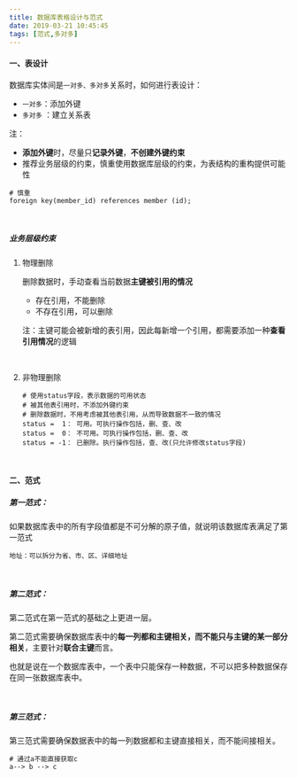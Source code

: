 ```yaml
---
title: 数据库表格设计与范式
date: 2019-03-21 10:45:45
tags: [范式,多对多]
---
```


#### 一、表设计

 数据库实体间是`一对多、多对多`关系时，如何进行表设计：

- `一对多`：添加外键
- `多对多` ：建立关系表

注：

- **添加外键**时，尽量只**记录外键**，**不创建外键约束**
- 推荐业务层级的约束，慎重使用数据库层级的约束，为表结构的重构提供可能性

```mysql
# 慎重
foreign key(member_id) references member (id);
```
<br/>

##### 业务层级约束

1. 物理删除

   删除数据时，手动查看当前数据**主键被引用的情况**

   - 存在引用，不能删除
   - 不存在引用，可以删除

   注：主键可能会被新增的表引用，因此每新增一个引用，都需要添加一种**查看引用情况**的逻辑

<br/>



2. 非物理删除

   ```
   # 使用status字段，表示数据的可用状态
   # 被其他表引用时，不添加外键约束
   # 删除数据时，不用考虑被其他表引用，从而导致数据不一致的情况
   status =  1： 可用。可执行操作包括，删、查、改
   status =  0： 不可用。可执行操作包括，删、查、改
   status = -1： 已删除。执行操作包括，查、改(只允许修改status字段)
   ```

<!--more-->

<br/>



#### 二、范式

##### 第一范式：

如果数据库表中的所有字段值都是不可分解的原子值，就说明该数据库表满足了第一范式

```
地址：可以拆分为省、市、区、详细地址
```

<br/>



##### 第二范式：

第二范式在第一范式的基础之上更进一层。

第二范式需要确保数据库表中的**每一列都和主键相关，而不能只与主键的某一部分相关**，主要针对**联合主键**而言。

也就是说在一个数据库表中，一个表中只能保存一种数据，不可以把多种数据保存在同一张数据库表中。

<br/>



##### 第三范式：

第三范式需要确保数据表中的每一列数据都和主键直接相关，而不能间接相关。

```
# 通过a不能直接获取c
a--> b --> c 
```

<br/>



